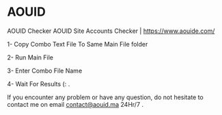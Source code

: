 # AOUID


AOUID Checker
AOUID Site Accounts Checker | https://www.aouide.com/

1- Copy Combo Text File To Same Main File folder

2- Run Main File

3- Enter Combo File Name

4- Wait For Results (: .

If you encounter any problem or have any question, do not hesitate to contact me on email contact@aouid.ma 24Hr/7 .
